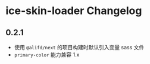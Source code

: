 # ice-skin-loader Changelog

## 0.2.1

- 使用 `@alifd/next` 的项目构建时默认引入变量 sass 文件
- `primary-color` 能力兼容 1.x

